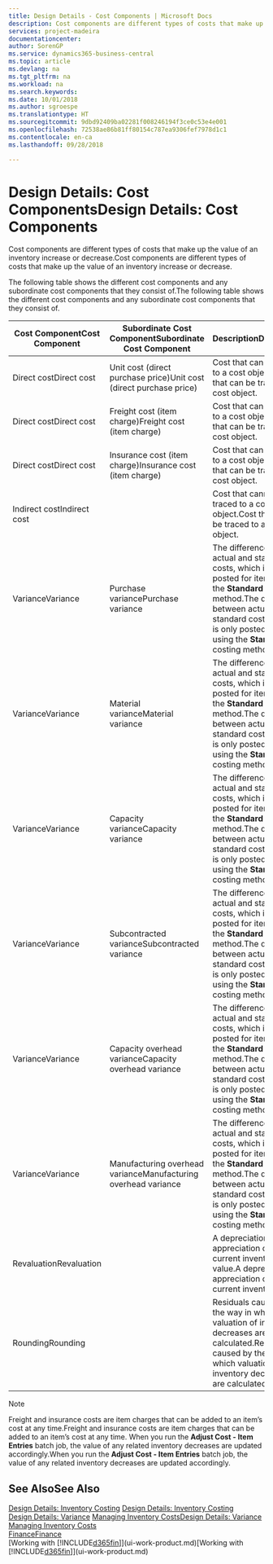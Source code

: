 ```yaml
---
title: Design Details - Cost Components | Microsoft Docs
description: Cost components are different types of costs that make up the value of an inventory increase or decrease.
services: project-madeira
documentationcenter: 
author: SorenGP
ms.service: dynamics365-business-central
ms.topic: article
ms.devlang: na
ms.tgt_pltfrm: na
ms.workload: na
ms.search.keywords: 
ms.date: 10/01/2018
ms.author: sgroespe
ms.translationtype: HT
ms.sourcegitcommit: 9dbd92409ba02281f008246194f3ce0c53e4e001
ms.openlocfilehash: 72538ae86b81ff80154c787ea9306fef7978d1c1
ms.contentlocale: en-ca
ms.lasthandoff: 09/28/2018

---
```

# <a name="design-details-cost-components"></a><span data-ttu-id="6560f-103">Design Details: Cost Components</span><span class="sxs-lookup"><span data-stu-id="6560f-103">Design Details: Cost Components</span></span>
<span data-ttu-id="6560f-104">Cost components are different types of costs that make up the value of an inventory increase or decrease.</span><span class="sxs-lookup"><span data-stu-id="6560f-104">Cost components are different types of costs that make up the value of an inventory increase or decrease.</span></span>  

 <span data-ttu-id="6560f-105">The following table shows the different cost components and any subordinate cost components that they consist of.</span><span class="sxs-lookup"><span data-stu-id="6560f-105">The following table shows the different cost components and any subordinate cost components that they consist of.</span></span>  

|<span data-ttu-id="6560f-106">Cost Component</span><span class="sxs-lookup"><span data-stu-id="6560f-106">Cost Component</span></span>|<span data-ttu-id="6560f-107">Subordinate Cost Component</span><span class="sxs-lookup"><span data-stu-id="6560f-107">Subordinate Cost Component</span></span>|<span data-ttu-id="6560f-108">Description</span><span class="sxs-lookup"><span data-stu-id="6560f-108">Description</span></span>|  
|--------------------|--------------------------------|---------------------------------------|  
|<span data-ttu-id="6560f-109">Direct cost</span><span class="sxs-lookup"><span data-stu-id="6560f-109">Direct cost</span></span>|<span data-ttu-id="6560f-110">Unit cost (direct purchase price)</span><span class="sxs-lookup"><span data-stu-id="6560f-110">Unit cost (direct purchase price)</span></span>|<span data-ttu-id="6560f-111">Cost that can be traced to a cost object.</span><span class="sxs-lookup"><span data-stu-id="6560f-111">Cost that can be traced to a cost object.</span></span>|  
|<span data-ttu-id="6560f-112">Direct cost</span><span class="sxs-lookup"><span data-stu-id="6560f-112">Direct cost</span></span>|<span data-ttu-id="6560f-113">Freight cost (item charge)</span><span class="sxs-lookup"><span data-stu-id="6560f-113">Freight cost (item charge)</span></span>|<span data-ttu-id="6560f-114">Cost that can be traced to a cost object.</span><span class="sxs-lookup"><span data-stu-id="6560f-114">Cost that can be traced to a cost object.</span></span>|  
|<span data-ttu-id="6560f-115">Direct cost</span><span class="sxs-lookup"><span data-stu-id="6560f-115">Direct cost</span></span>|<span data-ttu-id="6560f-116">Insurance cost (item charge)</span><span class="sxs-lookup"><span data-stu-id="6560f-116">Insurance cost (item charge)</span></span>|<span data-ttu-id="6560f-117">Cost that can be traced to a cost object.</span><span class="sxs-lookup"><span data-stu-id="6560f-117">Cost that can be traced to a cost object.</span></span>|  
|<span data-ttu-id="6560f-118">Indirect cost</span><span class="sxs-lookup"><span data-stu-id="6560f-118">Indirect cost</span></span>||<span data-ttu-id="6560f-119">Cost that cannot be traced to a cost object.</span><span class="sxs-lookup"><span data-stu-id="6560f-119">Cost that cannot be traced to a cost object.</span></span>|  
|<span data-ttu-id="6560f-120">Variance</span><span class="sxs-lookup"><span data-stu-id="6560f-120">Variance</span></span>|<span data-ttu-id="6560f-121">Purchase variance</span><span class="sxs-lookup"><span data-stu-id="6560f-121">Purchase variance</span></span>|<span data-ttu-id="6560f-122">The difference between actual and standard costs, which is only posted for items using the **Standard** costing method.</span><span class="sxs-lookup"><span data-stu-id="6560f-122">The difference between actual and standard costs, which is only posted for items using the **Standard** costing method.</span></span>|  
|<span data-ttu-id="6560f-123">Variance</span><span class="sxs-lookup"><span data-stu-id="6560f-123">Variance</span></span>|<span data-ttu-id="6560f-124">Material variance</span><span class="sxs-lookup"><span data-stu-id="6560f-124">Material variance</span></span>|<span data-ttu-id="6560f-125">The difference between actual and standard costs, which is only posted for items using the **Standard** costing method.</span><span class="sxs-lookup"><span data-stu-id="6560f-125">The difference between actual and standard costs, which is only posted for items using the **Standard** costing method.</span></span>|  
|<span data-ttu-id="6560f-126">Variance</span><span class="sxs-lookup"><span data-stu-id="6560f-126">Variance</span></span>|<span data-ttu-id="6560f-127">Capacity variance</span><span class="sxs-lookup"><span data-stu-id="6560f-127">Capacity variance</span></span>|<span data-ttu-id="6560f-128">The difference between actual and standard costs, which is only posted for items using the **Standard** costing method.</span><span class="sxs-lookup"><span data-stu-id="6560f-128">The difference between actual and standard costs, which is only posted for items using the **Standard** costing method.</span></span>|  
|<span data-ttu-id="6560f-129">Variance</span><span class="sxs-lookup"><span data-stu-id="6560f-129">Variance</span></span>|<span data-ttu-id="6560f-130">Subcontracted variance</span><span class="sxs-lookup"><span data-stu-id="6560f-130">Subcontracted variance</span></span>|<span data-ttu-id="6560f-131">The difference between actual and standard costs, which is only posted for items using the **Standard** costing method.</span><span class="sxs-lookup"><span data-stu-id="6560f-131">The difference between actual and standard costs, which is only posted for items using the **Standard** costing method.</span></span>|  
|<span data-ttu-id="6560f-132">Variance</span><span class="sxs-lookup"><span data-stu-id="6560f-132">Variance</span></span>|<span data-ttu-id="6560f-133">Capacity overhead variance</span><span class="sxs-lookup"><span data-stu-id="6560f-133">Capacity overhead variance</span></span>|<span data-ttu-id="6560f-134">The difference between actual and standard costs, which is only posted for items using the **Standard** costing method.</span><span class="sxs-lookup"><span data-stu-id="6560f-134">The difference between actual and standard costs, which is only posted for items using the **Standard** costing method.</span></span>|  
|<span data-ttu-id="6560f-135">Variance</span><span class="sxs-lookup"><span data-stu-id="6560f-135">Variance</span></span>|<span data-ttu-id="6560f-136">Manufacturing overhead variance</span><span class="sxs-lookup"><span data-stu-id="6560f-136">Manufacturing overhead variance</span></span>|<span data-ttu-id="6560f-137">The difference between actual and standard costs, which is only posted for items using the **Standard** costing method.</span><span class="sxs-lookup"><span data-stu-id="6560f-137">The difference between actual and standard costs, which is only posted for items using the **Standard** costing method.</span></span>|  
|<span data-ttu-id="6560f-138">Revaluation</span><span class="sxs-lookup"><span data-stu-id="6560f-138">Revaluation</span></span>||<span data-ttu-id="6560f-139">A depreciation or appreciation of the current inventory value.</span><span class="sxs-lookup"><span data-stu-id="6560f-139">A depreciation or appreciation of the current inventory value.</span></span>|  
|<span data-ttu-id="6560f-140">Rounding</span><span class="sxs-lookup"><span data-stu-id="6560f-140">Rounding</span></span>||<span data-ttu-id="6560f-141">Residuals caused by the way in which valuation of inventory decreases are calculated.</span><span class="sxs-lookup"><span data-stu-id="6560f-141">Residuals caused by the way in which valuation of inventory decreases are calculated.</span></span>|  

> [!NOTE]  
>  <span data-ttu-id="6560f-142">Freight and insurance costs are item charges that can be added to an item’s cost at any time.</span><span class="sxs-lookup"><span data-stu-id="6560f-142">Freight and insurance costs are item charges that can be added to an item’s cost at any time.</span></span> <span data-ttu-id="6560f-143">When you run the **Adjust Cost - Item Entries** batch job, the value of any related inventory decreases are updated accordingly.</span><span class="sxs-lookup"><span data-stu-id="6560f-143">When you run the **Adjust Cost - Item Entries** batch job, the value of any related inventory decreases are updated accordingly.</span></span>  

## <a name="see-also"></a><span data-ttu-id="6560f-144">See Also</span><span class="sxs-lookup"><span data-stu-id="6560f-144">See Also</span></span>  
 <span data-ttu-id="6560f-145">[Design Details: Inventory Costing](design-details-inventory-costing.md) </span><span class="sxs-lookup"><span data-stu-id="6560f-145">[Design Details: Inventory Costing](design-details-inventory-costing.md) </span></span>  
 <span data-ttu-id="6560f-146">[Design Details: Variance](design-details-variance.md) [Managing Inventory Costs](finance-manage-inventory-costs.md)</span><span class="sxs-lookup"><span data-stu-id="6560f-146">[Design Details: Variance](design-details-variance.md) [Managing Inventory Costs](finance-manage-inventory-costs.md)</span></span>  
 [<span data-ttu-id="6560f-147">Finance</span><span class="sxs-lookup"><span data-stu-id="6560f-147">Finance</span></span>](finance.md)  
 <span data-ttu-id="6560f-148">[Working with [!INCLUDE[d365fin](includes/d365fin_md.md)]](ui-work-product.md)</span><span class="sxs-lookup"><span data-stu-id="6560f-148">[Working with [!INCLUDE[d365fin](includes/d365fin_md.md)]](ui-work-product.md)</span></span>  

